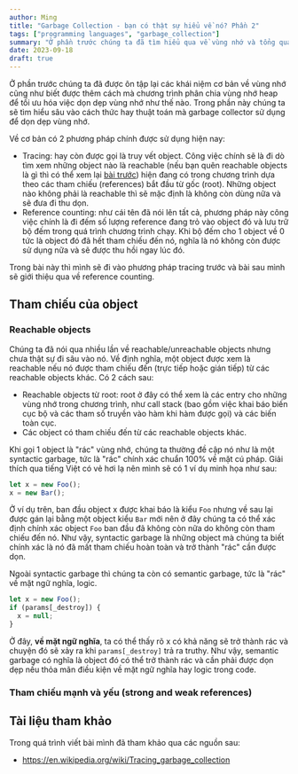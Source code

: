 ```yaml
---
author: Ming
title: "Garbage Collection - bạn có thật sự hiểu về nó? Phần 2"
tags: ["programming languages", "garbage_collection"]
summary: "Ở phần trước chúng ta đã tìm hiểu qua về vùng nhớ và tổng quan về garbage collection. Sang phần này chúng ta sẽ xem qua thuật toán mà garbage collector sử dụng để dọn vùng nhớ nhé."
date: 2023-09-18
draft: true
---
```


Ở phần trước chúng ta đã được ôn tập lại các khái niệm cơ bản về vùng nhớ cũng như biết được thêm cách mà chương trình phân chia vùng nhớ heap để tối ưu hóa việc dọn dẹp vùng nhớ như thế nào. Trong phần này chúng ta sẽ tìm hiểu sâu vào cách thức hay thuật toán mà garbage collector sử dụng để dọn dẹp vùng nhớ.

Về cơ bản có 2 phương pháp chính được sử dụng hiện nay:
* Tracing: hay còn được gọi là truy vết object. Công việc chính sẽ là đi dò tìm xem những object nào là reachable (nếu bạn quên reachable objects là gì thì có thể xem lại [bài trước](https://tekcatz.com/posts/garbage_collection/part_1/)) hiện đang có trong chương trình dựa theo các tham chiếu (references) bắt đầu từ gốc (root). Những object nào không phải là reachable thì sẽ mặc định là không còn dùng nữa và sẽ đưa đi thu dọn.
* Reference counting: như cái tên đã nói lên tất cả, phương pháp này công việc chính là đi đếm số lượng reference đang trỏ vào object đó và lưu trữ bộ đếm trong quá trình chương trình chạy. Khi bộ đếm cho 1 object về 0 tức là object đó đã hết tham chiếu đến nó, nghĩa là nó không còn được sử dụng nữa và sẽ được thu hồi ngay lúc đó.

Trong bài này thì mình sẽ đi vào phương pháp tracing trước và bài sau mình sẽ giới thiệu qua về reference counting.

## Tham chiếu của object

### Reachable objects

Chúng ta đã nói qua nhiều lần về reachable/unreachable objects nhưng chưa thật sự đi sâu vào nó. Về định nghĩa, một object được xem là reachable nếu nó được tham chiếu đến (trực tiếp hoặc gián tiếp) từ các reachable objects khác. Có 2 cách sau:
* Reachable objects từ root: root ở đây có thể xem là các entry cho những vùng nhớ trong chương trình, như call stack (bao gồm việc khai báo biến cục bộ và các tham số truyền vào hàm khi hàm được gọi) và các biến toàn cục.
* Các object có tham chiếu đến từ các reachable objects khác.

Khi gọi 1 object là "rác" vùng nhớ, chúng ta thường đề cập nó như là một syntactic garbage, tức là "rác" chính xác chuẩn 100% về mặt cú pháp. Giải thích qua tiếng Việt có vẻ hơi lạ nên mình sẽ có 1 ví dụ minh họa như sau:

```javascript
let x = new Foo();
x = new Bar();
```

Ở ví dụ trên, ban đầu object x được khai báo là kiểu `Foo` nhưng về sau lại được gán lại bằng một object kiểu `Bar` mới nên ở đây chúng ta có thể xác định chính xác object `Foo` ban đầu đã không còn nữa do không còn tham chiếu đến nó. Như vậy, syntactic garbage là những object mà chúng ta biết chính xác là nó đã mất tham chiếu hoàn toàn và trở thành "rác" cần được dọn.

Ngoài syntactic garbage thì chúng ta còn có semantic garbage, tức là "rác" về mặt ngữ nghĩa, logic.

```javascript
let x = new Foo();
if (params[_destroy]) {
  x = null;
}
```

Ở đây, **về mặt ngữ nghĩa**, ta có thể thấy rõ x có khả năng sẽ trở thành rác và chuyện đó sẽ xảy ra khi `params[_destroy]` trả ra truthy. Như vậy, semantic garbage có nghĩa là object đó có thể trở thành rác và cần phải được dọn dẹp nếu thỏa mãn điều kiện về mặt ngữ nghĩa hay logic trong code.

### Tham chiếu mạnh và yếu (strong and weak references)

## Tài liệu tham khảo

Trong quá trình viết bài mình đã tham khảo qua các nguồn sau:
* https://en.wikipedia.org/wiki/Tracing_garbage_collection
